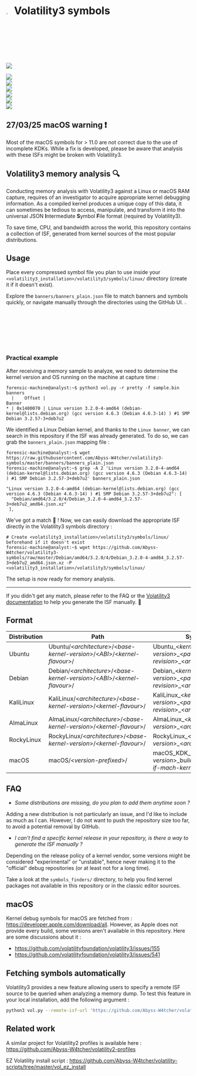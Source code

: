 # <img src="https://cdn-icons-png.flaticon.com/128/5088/5088992.png" width="3%" height="3%"> Volatility3 symbols

![](https://img.shields.io/badge/Symbols-8178-seagreen?style=flat-square)

![](https://img.shields.io/badge/Ubuntu-amd64%20|%20i386-dodgerblue?labelColor=lightsteelblue&style=for-the-badge&logo=ubuntu)  
![](https://img.shields.io/badge/Debian-amd64-darkcyan?labelColor=lightsteelblue&style=for-the-badge&logo=debian)  
![](https://img.shields.io/badge/KaliLinux-amd64-dodgerblue?labelColor=lightsteelblue&style=for-the-badge&logo=kalilinux)  
![](https://img.shields.io/badge/AlmaLinux-x86__64-darkcyan?labelColor=lightsteelblue&style=for-the-badge&logo=almalinux)  
![](https://img.shields.io/badge/RockyLinux-x86__64-dodgerblue?labelColor=lightsteelblue&style=for-the-badge&logo=rockylinux)  
![](https://img.shields.io/badge/macOS-amd64%20|%20i386-darkcyan?labelColor=lightsteelblue&style=for-the-badge&logo=macos)  

## 27/03/25 macOS warning ❗

Most of the macOS symbols for > 11.0 are not correct due to the use of incomplete KDKs. While a fix is developed, please be aware that analysis with these ISFs might be broken with Volatility3.

## Volatility3 memory analysis 🔍

Conducting memory analysis with Volatility3 against a Linux or macOS RAM capture, requires of an investigator to acquire appropriate kernel debugging information. 
As a compiled kernel produces a unique copy of this data, it can sometimes be tedious to access, manipulate, and transform it into the universal JSON **I**ntermediate **S**ymbol **F**ile format (required by Volatility3).

To save time, CPU, and bandwidth across the world, this repository contains a collection of ISF, generated from kernel sources of the most popular distributions.

## Usage

Place every compressed symbol file you plan to use inside your `<volatility3_installation>/volatility3/symbols/linux/` directory (create it if it doesn't exist).

Explore the `banners/banners_plain.json` file to match banners and symbols quickly, or navigate manually through the directories using the GitHub UI. <img src="https://cdn-icons-png.flaticon.com/128/5044/5044729.png" width="3%" height="3%">

### Practical example

After receiving a memory sample to analyze, we need to determine the kernel version and OS running on the machine at capture time :

```console
forensic-machine@analyst:~$ python3 vol.py -r pretty -f sample.bin banners
  |    Offset |                                                                                                                            Banner
* | 0x1400070 | Linux version 3.2.0-4-amd64 (debian-kernel@lists.debian.org) (gcc version 4.6.3 (Debian 4.6.3-14) ) #1 SMP Debian 3.2.57-3+deb7u2
```

We identified a Linux Debian kernel, and thanks to the `Linux banner`, we can search in this repository if the ISF was already generated. To do so, we can grab the `banners_plain.json` mapping file :

```console
forensic-machine@analyst:~$ wget https://raw.githubusercontent.com/Abyss-W4tcher/volatility3-symbols/master/banners/banners_plain.json
forensic-machine@analyst:~$ grep -A 2 'Linux version 3.2.0-4-amd64 (debian-kernel@lists.debian.org) (gcc version 4.6.3 (Debian 4.6.3-14) ) #1 SMP Debian 3.2.57-3+deb7u2' banners_plain.json

"Linux version 3.2.0-4-amd64 (debian-kernel@lists.debian.org) (gcc version 4.6.3 (Debian 4.6.3-14) ) #1 SMP Debian 3.2.57-3+deb7u2": [
  "Debian/amd64/3.2.0/4/Debian_3.2.0-4-amd64_3.2.57-3+deb7u2_amd64.json.xz"
 ],
```

We've got a match 🚀 ! Now, we can easily download the appropriate ISF directly in the Volatility3 symbols directory : 

```console
# Create <volatility3_installation>/volatility3/symbols/linux/ beforehand if it doesn't exist
forensic-machine@analyst:~$ wget https://github.com/Abyss-W4tcher/volatility3-symbols/raw/master/Debian/amd64/3.2.0/4/Debian_3.2.0-4-amd64_3.2.57-3+deb7u2_amd64.json.xz -P <volatility3_installation>/volatility3/symbols/linux/
```

The setup is now ready for memory analysis.

---

If you didn't get any match, please refer to the FAQ or the [Volatility3 documentation](https://volatility3.readthedocs.io/en/latest/symbol-tables.html#mac-or-linux-symbol-tables) to help you generate the ISF manually. 🦾

## Format

| Distribution | Path | Symbols | Example |
| ------------ | ---- | ------- | ------- |
| Ubuntu       | Ubuntu/<*architecture*>/<*base-kernel-version*>/<*ABI*>/<*kernel-flavour*>/ | Ubuntu\_<*kernel-version*>\_<*package-revision*>\_<*architecture*>.json.xz | Ubuntu/amd64/4.4.0/22/generic/Ubuntu\_4.4.0-22-generic\_4.4.0-22.40~14.04.1\_amd64.json.xz |
| Debian       | Debian/<*architecture*>/<*base-kernel-version*>/<*ABI*>/<*kernel-flavour*>/ | Debian\_<*kernel-version*>\_<*package-revision*>\_<*architecture*>.json.xz | Debian/amd64/3.1.0/1/Debian\_3.1.0-1-amd64\_3.1.1-1\_amd64.json.xz |
| KaliLinux       | KaliLinux/<*architecture*>/<*base-kernel-version*>/<*kernel-flavour*>/ | KaliLinux\_<*kernel-version*>\_<*package-revision*>\_<*architecture*>.json.xz | KaliLinux/amd64/5.2.0/KaliLinux\_5.2.0-kali2-amd64\_5.2.9-2kali1\_amd64.json.xz |
| AlmaLinux       | AlmaLinux/<*architecture*>/<*base-kernel-version*>/<*kernel-flavour*>/ | AlmaLinux\_<*kernel-version*>\_<*architecture*>.json.xz | AlmaLinux/x86\_64/4.18.0/AlmaLinux\_4.18.0-477.13.1.el8\_8\_x86\_64.json.xz |
| RockyLinux       | RockyLinux/<*architecture*>/<*base-kernel-version*>/<*kernel-flavour*>/ | RockyLinux\_<*kernel-version*>\_<*architecture*>.json.xz | RockyLinux/x86\_64/4.18.0/RockyLinux\_4.18.0-477.10.1.el8\_8\_x86\_64.json.xz |
| macOS       | macOS/<*version-prefixed*>/ | macOS\_KDK\_<*macOS-version*>\_build-<*build*>\_<*arch-if-mach-kernel*>.json.xz | macOS/14.0/macOS\_KDK\_14.0\_build-23A5257q.json.xz |

## FAQ

- *Some distributions are missing, do you plan to add them anytime soon ?*

Adding a new distribution is not particularly an issue, and I'd like to include as much as I can. However, I do not want to push the repository size too far, to avoid a potential removal by GitHub.

- *I can't find a specific kernel release in your repository, is there a way to generate the ISF manually ?*

Depending on the release policy of a kernel vendor, some versions might be considered "experimental" or "unstable", hence never making it to the "official" debug repositories (or at least not for a long time).

Take a look at the `symbols_finders/` directory, to help you find kernel packages not available in this repository or in the classic editor sources.

## macOS

Kernel debug symbols for macOS are fetched from : https://developer.apple.com/download/all. However, as Apple does not provide every build, some versions aren't available in this repository.
Here are some discussions about it :

- https://github.com/volatilityfoundation/volatility3/issues/155
- https://github.com/volatilityfoundation/volatility3/issues/541

## Fetching symbols automatically

Volatility3 provides a new feature allowing users to specify a remote ISF source to be queried when analyzing a memory dump. To test this feature in your local installation, add the following argument :

```sh
python3 vol.py --remote-isf-url 'https://github.com/Abyss-W4tcher/volatility3-symbols/raw/master/banners/banners.json' -f <memory_dump> <plugin>
```

## Related work 

A similar project for Volatility2 profiles is available here : https://github.com/Abyss-W4tcher/volatility2-profiles

EZ Volatility install script : https://github.com/Abyss-W4tcher/volatility-scripts/tree/master/vol_ez_install
